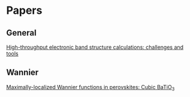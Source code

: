 # Papers

## General

[High-throughput electronic band structure calculations: challenges and tools](https://arxiv.org/pdf/1004.2974.pdf)


## Wannier




[Maximally-localized Wannier functions in perovskites: Cubic BaTiO<sub>3</sub>](https://arxiv.org/pdf/cond-mat/9802210.pdf)
